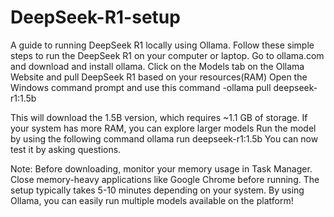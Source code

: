 # DeepSeek-R1-setup
A guide to running DeepSeek R1 locally using Ollama.
Follow these simple steps to run the DeepSeek R1 on your computer or laptop.
Go to ollama.com and download and install ollama.
Click on the Models tab on the Ollama Website and pull DeepSeek R1 based on your resources(RAM)
Open the Windows command prompt and use this command -ollama pull deepseek-r1:1.5b

This will download the 1.5B version, which requires ~1.1 GB of storage.
If your system has more RAM, you can explore larger models
Run the model by using the following command ollama run deepseek-r1:1.5b
You can now test it by asking questions.

Note: Before downloading, monitor your memory usage in Task Manager.
Close memory-heavy applications like Google Chrome before running.
The setup typically takes 5-10 minutes depending on your system.
By using Ollama, you can easily run multiple models available on the platform!
